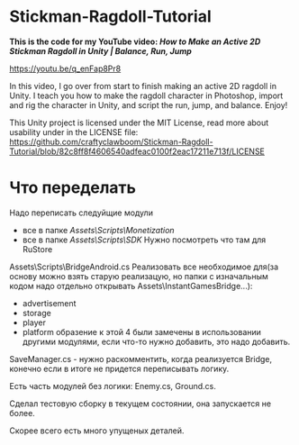 # Stickman-Ragdoll-Tutorial
 
**This is the code for my YouTube video: *How to Make an Active 2D Stickman Ragdoll in Unity | Balance, Run, Jump***

https://youtu.be/q_enFap8Pr8
 
In this video, I go over from start to finish making an active 2D ragdoll in Unity. I teach you how to make the ragdoll character in Photoshop, import and rig the character in Unity, and script the run, jump, and balance. Enjoy!

This Unity project is licensed under the MIT License, read more about usability under in the LICENSE file: https://github.com/craftyclawboom/Stickman-Ragdoll-Tutorial/blob/82c8ff8f4606540adfeac0100f2eac17211e713f/LICENSE

# Что переделать
Надо переписать следуйщие модули
- все в папке *Assets\Scripts\Monetization*
- все в папке *Assets\Scripts\SDK*
Нужно посмотреть что там для RuStore

Assets\Scripts\BridgeAndroid.cs
Реализовать все необходимое для(за основу можно взять старую реализацую, но папки с изначальным кодом надо отдельно открывать Assets\InstantGamesBridge\...):
 - advertisement
 - storage
 - player
 - platform
образение к этой 4 были замечены в использовании другими модулями, если что-то нужно добавить, это надо добавить.

SaveManager.cs - нужно раскомментить, когда реализуется Bridge, конечно если в итоге не придется переписывать логику.

Есть часть модулей без логики: Enemy.cs, Ground.cs.

Сделал тестовую сборку в текущем состоянии, она запускается не более. 

Скорее всего есть много упущеных деталей.

